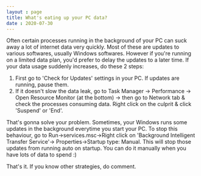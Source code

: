 ```yaml
---
layout : page
title: What's eating up your PC data?
date : 2020-07-30
---
```


Often certain processes running in the background of your PC can suck away a lot of internet data very quickly. Most of these are updates to various softwares, usually Windows softwares. However if you're running on a limited data plan, you'd prefer to delay the updates to a later time. If your data usage suddenly increases, do these 2 steps:  
  
1) First go to 'Check for Updates' settings in your PC. If updates are running, pause them.  
2) If it doesn't slow the data leak, go to Task Manager -> Performance -> Open Resource Monitor (at the bottom) -> then go to Network tab & check the processes consuming data. Right click on the culprit & click 'Suspend' or 'End'.  
  
That's gonna solve your problem. 
Sometimes, your Windows runs some updates in the background everytime you start your PC. To stop this behaviour, go to Run->services.msc->Right click on 'Background Intelligent Transfer Service'-> Properties->Startup type: Manual. This will stop those updates from running auto on startup. You can do it manually when you have lots of data to spend :)


That's it. If you know other strategies, do comment.